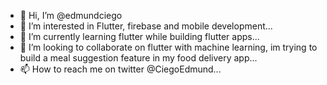 - 👋 Hi, I’m @edmundciego
- 👀 I’m interested in Flutter, firebase and mobile development...
- 🌱 I’m currently learning flutter while building flutter apps...
- 💞️ I’m looking to collaborate on flutter with machine learning, im trying to build a meal suggestion feature in my food delivery app...
- 📫 How to reach me on twitter @CiegoEdmund...

<!---
edmundciego/edmundciego is a ✨ special ✨ repository because its `README.md` (this file) appears on your GitHub profile.
You can click the Preview link to take a look at your changes.
--->
